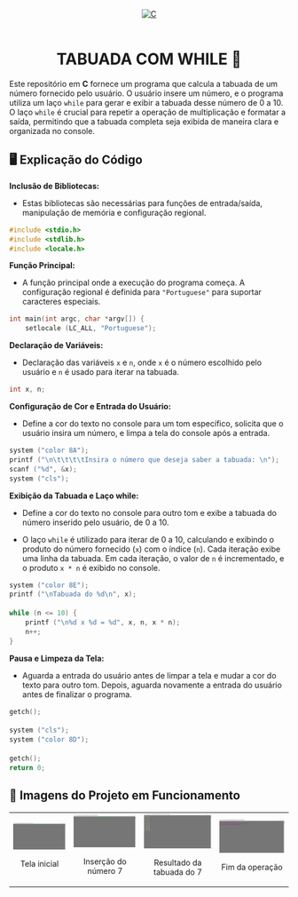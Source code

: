 <div align="center" style="display: inline_block;">
  <a href="https://learn.microsoft.com/pt-br/cpp/c-language/?view=msvc-170" title="C | DOC" target="_blank" rel='noopener noreferrer'>
    <img alt="C" height="150" src="https://skillicons.dev/icons?i=c" />
  </a>
</div><br>

<div align="center";>
  <h1>TABUADA COM WHILE 🔢</h1>
</div>

Este repositório em **C** fornece um programa que calcula a tabuada de um número fornecido pelo usuário. O usuário insere um número, e o programa utiliza um laço `while` para gerar e exibir a tabuada desse número de 0 a 10. O laço `while` é crucial para repetir a operação de multiplicação e formatar a saída, permitindo que a tabuada completa seja exibida de maneira clara e organizada no console.

## 🖥️ Explicação do Código

**Inclusão de Bibliotecas:**

- Estas bibliotecas são necessárias para funções de entrada/saída, manipulação de memória e configuração regional.

```c
#include <stdio.h>
#include <stdlib.h>
#include <locale.h>
```
**Função Principal:**

- A função principal onde a execução do programa começa. A configuração regional é definida para `"Portuguese"` para suportar caracteres especiais.

```c
int main(int argc, char *argv[]) {
    setlocale (LC_ALL, "Portuguese");
```

**Declaração de Variáveis:**

- Declaração das variáveis `x` e `n`, onde `x` é o número escolhido pelo usuário e `n` é usado para iterar na tabuada.

```c
int x, n;
```

**Configuração de Cor e Entrada do Usuário:**

- Define a cor do texto no console para um tom específico, solicita que o usuário insira um número, e limpa a tela do console após a entrada.

```c
system ("color 8A");
printf ("\n\t\t\t\tInsira o número que deseja saber a tabuada: \n");
scanf ("%d", &x);
system ("cls");
```

**Exibição da Tabuada e Laço while:**

- Define a cor do texto no console para outro tom e exibe a tabuada do número inserido pelo usuário, de 0 a 10.

- O laço `while` é utilizado para iterar de 0 a 10, calculando e exibindo o produto do número fornecido (`x`) com o índice (`n`). Cada iteração exibe uma linha da tabuada. Em cada iteração, o valor de `n` é incrementado, e o produto `x * n` é exibido no console.

```c
system ("color 8E");
printf ("\nTabuada do %d\n", x);

while (n <= 10) {
    printf ("\n%d x %d = %d", x, n, x * n);
    n++;
}
```

**Pausa e Limpeza da Tela:**

- Aguarda a entrada do usuário antes de limpar a tela e mudar a cor do texto para outro tom. Depois, aguarda novamente a entrada do usuário antes de finalizar o programa.

```c
getch();

system ("cls");
system ("color 8D");

getch();
return 0;
```

## 📸 Imagens do Projeto em Funcionamento

<table>
  <tr>
    <td align="center">
      <img src="assets/multiplication-table-step-1.png" alt="Tela inicial">
      <p>Tela inicial</p>
    </td>
    <td align="center">
      <img src="assets/multiplication-table-step-2.png" alt="Inserção do número 7">
      <p>Inserção do número 7</p>
    </td>
    <td align="center">
      <img src="assets/multiplication-table-step-3.png" alt="Resultado da tabuada do 7">
      <p>Resultado da tabuada do 7</p>
    </td>
    <td align="center">
      <img src="assets/multiplication-table-step-4.png" alt="Fim da operação">
      <p>Fim da operação</p>
    </td>
  </tr>
</table>